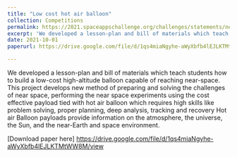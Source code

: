 ```yaml
---
title: "Low cost hot air balloon"
collection: Competitions
permalink: https://2021.spaceappschallenge.org/challenges/statements/near-space-near-you/teams/ecstatic-paradox/project/
excerpt: 'We developed a lesson-plan and bill of materials which teach students how to build a low-cost high-altitude balloon capable of reaching near-space. This project develops new method of preparing and solving the challenges of near space, performing the near space experiments using the cost effective payload tied with hot air balloon which requires high skills like problem solving, proper planning, deep analysis, tracking and recovery Hot air Balloon payloads provide information on the atmosphere, the universe, the Sun, and the near-Earth and space environment.'
date: 2021-10-01
paperurl: https://drive.google.com/file/d/1qs4miaNgyhe-aWyXbfb4lEJLKTMtWW8M/view

---
```

We developed a lesson-plan and bill of materials which teach students how to build a low-cost high-altitude balloon capable of reaching near-space. This project develops new method of preparing and solving the challenges of near space, performing the near space experiments using the cost effective payload tied with hot air balloon which requires high skills like problem solving, proper planning, deep analysis, tracking and recovery Hot air Balloon payloads provide information on the atmosphere, the universe, the Sun, and the near-Earth and space environment.

[Download paper here] https://drive.google.com/file/d/1qs4miaNgyhe-aWyXbfb4lEJLKTMtWW8M/view